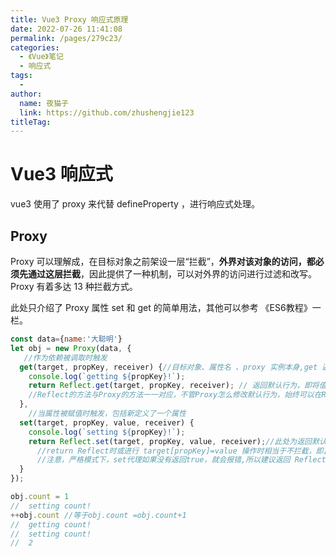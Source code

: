 ```yaml
---
title: Vue3 Proxy 响应式原理
date: 2022-07-26 11:41:08
permalink: /pages/279c23/
categories:
  - 《Vue》笔记
  - 响应式
tags:
  - 
author: 
  name: 夜猫子
  link: https://github.com/zhushengjie123
titleTag: 
---
```

# Vue3 响应式

vue3 使用了 proxy 来代替 defineProperty ，进行响应式处理。

## Proxy

Proxy 可以理解成，在目标对象之前架设一层“拦截”，**外界对该对象的访问，都必须先通过这层拦截**，因此提供了一种机制，可以对外界的访问进行过滤和改写。Proxy 有着多达 13 种拦截方式。

此处只介绍了 Proxy 属性 set 和 get 的简单用法，其他可以参考 《ES6教程》一栏。

```javascript
const data={name:'大聪明'}
let obj = new Proxy(data, {
   //作为依赖被调取时触发
  get(target, propKey, receiver) {//目标对象、属性名 、proxy 实例本身,get 返回值传递给调取数据的行为
    console.log(`getting ${propKey}!`);
    return Reflect.get(target, propKey, receiver); // 返回默认行为，即将值原样返回。
    //Reflect的方法与Proxy的方法一一对应，不管Proxy怎么修改默认行为，始终可以在Reflect上获取默认行为
  },
    //当属性被赋值时触发，包括新定义了一个属性
  set(target, propKey, value, receiver) {
    console.log(`setting ${propKey}!`);
    return Reflect.set(target, propKey, value, receiver);//此处为返回默认行为相当于不操作
      //return Reflect时或进行 target[propKey]=value 操作时相当于不拦截，即正常赋值
      //注意，严格模式下，set代理如果没有返回true，就会报错,所以建议返回 Reflect 或 true。
  }
});

obj.count = 1
//  setting count!
++obj.count //等于obj.count =obj.count+1
//  getting count!
//  setting count!
//  2
```